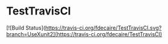 # TestTravisCI
[![Build Status](https://travis-ci.org/fdecaire/TestTravisCI.svg?branch=UseXunit2](https://travis-ci.org/fdecaire/TestTravisCI)
